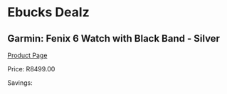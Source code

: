 
# Ebucks Dealz
## Garmin: Fenix 6 Watch with Black Band - Silver
[Product Page](https://www.ebucks.com/web/shop/productSelected.do?prodId=646532097&catId=872270976)

Price: R8499.00

Savings: 


	